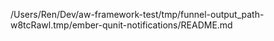 /Users/Ren/Dev/aw-framework-test/tmp/funnel-output_path-w8tcRawl.tmp/ember-qunit-notifications/README.md